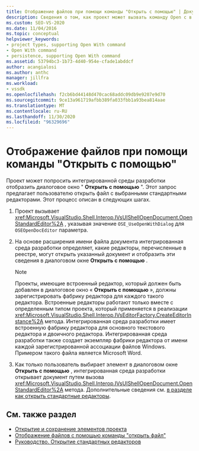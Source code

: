 ```yaml
---
title: Отображение файлов при помощи команды "Открыть с помощью" | Документация Майкрософт
description: Сведения о том, как проект может вызвать команду Open с в интегрированной среде разработки (IDE) Visual Studio для отображения файлов.
ms.custom: SEO-VS-2020
ms.date: 11/04/2016
ms.topic: conceptual
helpviewer_keywords:
- project types, supporting Open With command
- Open With command
- persistence, supporting Open With command
ms.assetid: 53794bc3-1b73-4d40-954e-cfade1abddcf
author: acangialosi
ms.author: anthc
manager: jillfra
ms.workload:
- vssdk
ms.openlocfilehash: f2cb6bd44148d470cac68addc09db9e9207e9d70
ms.sourcegitcommit: 9ce13a961719afbb389fa033fbb1a93bea814aae
ms.translationtype: MT
ms.contentlocale: ru-RU
ms.lasthandoff: 11/30/2020
ms.locfileid: "96329696"
---
```

# <a name="display-files-by-using-the-open-with-command"></a>Отображение файлов при помощи команды "Открыть с помощью"
Проект может попросить интегрированной среды разработки отобразить диалоговое окно " **Открыть с помощью** ". Этот запрос предлагает пользователю открыть файл с выбранными стандартными редакторами. Этот процесс описан в следующих шагах.

1. Проект вызывает <xref:Microsoft.VisualStudio.Shell.Interop.IVsUIShellOpenDocument.OpenStandardEditor%2A> , указывая значение `OSE_UseOpenWithDialog` для `OSEOpenDocEditor` параметра.

2. На основе расширения имени файла документа интегрированная среда разработки определяет, какие редакторы, перечисленные в реестре, могут открыть указанный документ и отобразить эти сведения в диалоговом окне **Открыть с помощью** .

    > [!NOTE]
    > Проекты, имеющие встроенный редактор, который должен быть добавлен в диалоговое окно « **Открыть с помощью** », должны зарегистрировать фабрику редактора для каждого такого редактора. Встроенные редакторы работают только вместе с определенным типом проекта, который применяется в реализации <xref:Microsoft.VisualStudio.Shell.Interop.IVsEditorFactory.CreateEditorInstance%2A> метода. Интегрированная среда разработки имеет встроенную фабрику редактора для основного текстового редактора и двоичного редактора. Интегрированная среда разработки также создает экземпляр фабрики редактора от имени каждой зарегистрированной ассоциации файлов Windows. Примером такого файла является Microsoft Word.

3. Как только пользователь выбирает элемент в диалоговом окне **Открыть с помощью** , интегрированная среда разработки открывает документ путем вызова <xref:Microsoft.VisualStudio.Shell.Interop.IVsUIShellOpenDocument.OpenStandardEditor%2A> метода. Дополнительные сведения см. [в разделе как открыть стандартные редакторы](../../extensibility/how-to-open-standard-editors.md).

## <a name="see-also"></a>См. также раздел
- [Открытие и сохранение элементов проекта](../../extensibility/internals/opening-and-saving-project-items.md)
- [Отображение файлов с помощью команды "открыть файл"](../../extensibility/internals/displaying-files-by-using-the-open-file-command.md)
- [Руководство. Открытие стандартных редакторов](../../extensibility/how-to-open-standard-editors.md)
